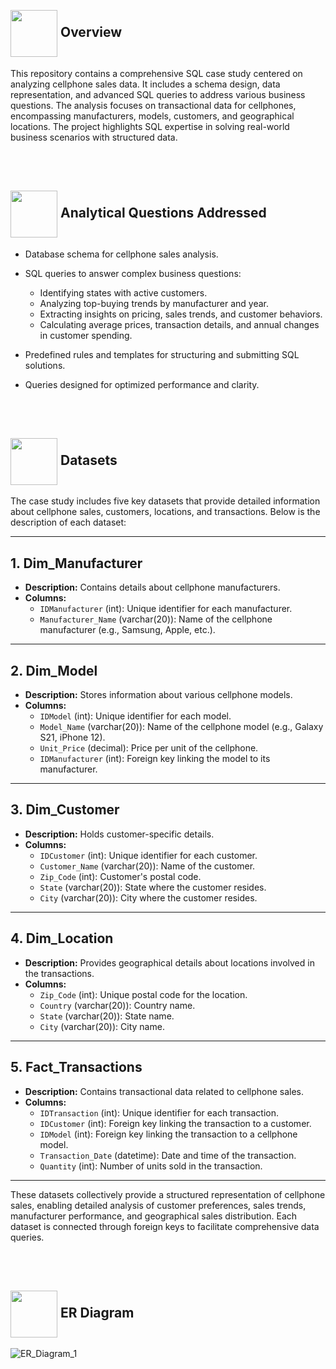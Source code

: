 <br>
<h2 align = "left" style="list-style: none;"><img width = "75" height = "75" align = "center" src = https://github.com/user-attachments/assets/8f9ff713-5a92-416e-980d-85400bd6f3f8> Overview</h2>
This repository contains a comprehensive SQL case study centered on analyzing cellphone sales data. It includes a schema design, data representation, and advanced SQL queries to address various business questions. The analysis focuses on transactional data for cellphones, encompassing manufacturers, models, customers, and geographical locations. The project highlights SQL expertise in solving real-world business scenarios with structured data.

<br></br>
<h2 align = "left" style="list-style: none;"><img width = "75" height = "75" align = "center" src = https://github.com/user-attachments/assets/b0671051-0f75-49b9-b86b-90ef9bf871aa> Analytical Questions Addressed</h2>

  - Database schema for cellphone sales analysis.
  - SQL queries to answer complex business questions:
    
    - Identifying states with active customers.
    - Analyzing top-buying trends by manufacturer and year.
    - Extracting insights on pricing, sales trends, and customer behaviors.
    - Calculating average prices, transaction details, and annual changes in customer spending.
      
  - Predefined rules and templates for structuring and submitting SQL solutions.
  - Queries designed for optimized performance and clarity.

<br></br>
<h2 align = "left" style="list-style: none;"><img width = "75" height = "75" align = "center" src = https://github.com/user-attachments/assets/80887bbd-434a-4975-a7d5-09c7d971dcb4> Datasets</h2>

The case study includes five key datasets that provide detailed information about cellphone sales, customers, locations, and transactions. Below is the description of each dataset:

---

## 1. Dim_Manufacturer
- **Description:** Contains details about cellphone manufacturers.
- **Columns:**
  - `IDManufacturer` (int): Unique identifier for each manufacturer.
  - `Manufacturer_Name` (varchar(20)): Name of the cellphone manufacturer (e.g., Samsung, Apple, etc.).

---

## 2. Dim_Model
- **Description:** Stores information about various cellphone models.
- **Columns:**
  - `IDModel` (int): Unique identifier for each model.
  - `Model_Name` (varchar(20)): Name of the cellphone model (e.g., Galaxy S21, iPhone 12).
  - `Unit_Price` (decimal): Price per unit of the cellphone.
  - `IDManufacturer` (int): Foreign key linking the model to its manufacturer.

---

## 3. Dim_Customer
- **Description:** Holds customer-specific details.
- **Columns:**
  - `IDCustomer` (int): Unique identifier for each customer.
  - `Customer_Name` (varchar(20)): Name of the customer.
  - `Zip_Code` (int): Customer's postal code.
  - `State` (varchar(20)): State where the customer resides.
  - `City` (varchar(20)): City where the customer resides.

---

## 4. Dim_Location
- **Description:** Provides geographical details about locations involved in the transactions.
- **Columns:**
  - `Zip_Code` (int): Unique postal code for the location.
  - `Country` (varchar(20)): Country name.
  - `State` (varchar(20)): State name.
  - `City` (varchar(20)): City name.

---

## 5. Fact_Transactions
- **Description:** Contains transactional data related to cellphone sales.
- **Columns:**
  - `IDTransaction` (int): Unique identifier for each transaction.
  - `IDCustomer` (int): Foreign key linking the transaction to a customer.
  - `IDModel` (int): Foreign key linking the transaction to a cellphone model.
  - `Transaction_Date` (datetime): Date and time of the transaction.
  - `Quantity` (int): Number of units sold in the transaction.

---

These datasets collectively provide a structured representation of cellphone sales, enabling detailed analysis of customer preferences, sales trends, manufacturer performance, and geographical sales distribution. Each dataset is connected through foreign keys to facilitate comprehensive data queries.

<br></br>
<h2 align = "left" style="list-style: none;"><img width = "75" height = "75" align = "center" src = https://github.com/user-attachments/assets/404c92c3-81ee-4a74-95f4-db22271ec0a4> ER Diagram</h2>

![ER_Diagram_1](https://github.com/user-attachments/assets/7a209e72-8803-4582-8496-197b600c9e8a)

